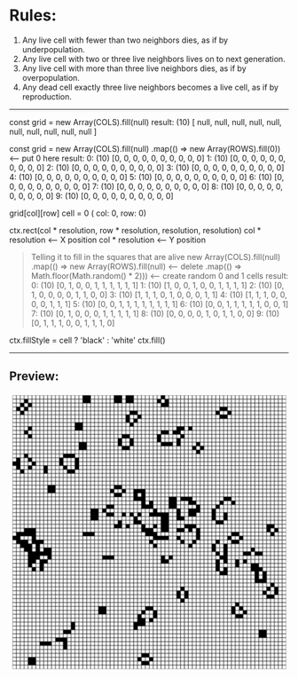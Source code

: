 # Rules:
1. Any live cell with fewer than two neighbors dies, as if by underpopulation.
2. Any live cell with two or three live neighbors lives on to next generation.
3. Any live cell with more than three live neighbors dies, as if by overpopulation.
4. Any dead cell exactly three live neighbors becomes a live cell, as if by reproduction.

---

const grid = new Array(COLS).fill(null) 
result:
(10) [ null, null, null, null, null, null, null, null, null, null ]

const grid = new Array(COLS).fill(null)
  .map(() => new Array(ROWS).fill(0))       <-- put 0 here
result:
0: (10) [0, 0, 0, 0, 0, 0, 0, 0, 0, 0]
1: (10) [0, 0, 0, 0, 0, 0, 0, 0, 0, 0]
2: (10) [0, 0, 0, 0, 0, 0, 0, 0, 0, 0]
3: (10) [0, 0, 0, 0, 0, 0, 0, 0, 0, 0]
4: (10) [0, 0, 0, 0, 0, 0, 0, 0, 0, 0]
5: (10) [0, 0, 0, 0, 0, 0, 0, 0, 0, 0]
6: (10) [0, 0, 0, 0, 0, 0, 0, 0, 0, 0]
7: (10) [0, 0, 0, 0, 0, 0, 0, 0, 0, 0]
8: (10) [0, 0, 0, 0, 0, 0, 0, 0, 0, 0]
9: (10) [0, 0, 0, 0, 0, 0, 0, 0, 0, 0]

grid[col][row]
cell = 0 ( col: 0, row: 0)

ctx.rect(col * resolution, row * resolution, resolution, resolution)
col * resolution    <-- X position
col * resolution    <-- Y position

>Telling it to fill in the squares that are alive
new Array(COLS).fill(null)
    .map(() => new Array(ROWS).fill(null)           <-- delete
      .map(() => Math.floor(Math.random() * 2)))    <-- create random 0 and 1 cells
result:
0: (10) [0, 1, 0, 0, 1, 1, 1, 1, 1, 1]
1: (10) [1, 0, 0, 1, 0, 0, 1, 1, 1, 1]
2: (10) [0, 1, 0, 0, 0, 0, 1, 1, 0, 0]
3: (10) [1, 1, 1, 0, 1, 0, 0, 0, 1, 1]
4: (10) [1, 1, 1, 0, 0, 0, 0, 1, 1, 1]
5: (10) [0, 0, 1, 1, 1, 1, 1, 1, 1, 1]
6: (10) [0, 0, 1, 1, 1, 1, 1, 0, 0, 1]
7: (10) [0, 1, 0, 0, 0, 1, 1, 1, 1, 1]
8: (10) [0, 0, 0, 0, 1, 0, 1, 1, 0, 0]
9: (10) [0, 1, 1, 1, 0, 0, 1, 1, 1, 0]

ctx.fillStyle = cell ? 'black' : 'white'
ctx.fill()



---

## Preview:

![Preview image](preview.png)


